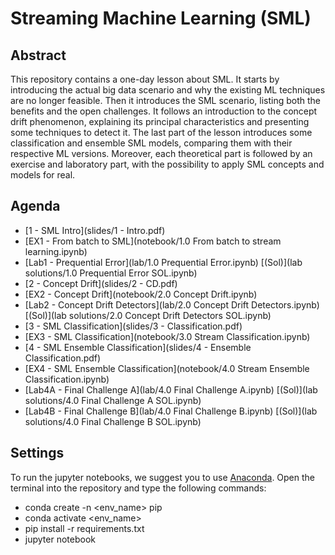 # Streaming Machine Learning (SML)

## Abstract

This repository contains a one-day lesson about SML. It starts by introducing the actual big data scenario and why the existing ML techniques are no longer feasible. Then it introduces the SML scenario, listing both the benefits and the open challenges. It follows an introduction to the concept drift phenomenon, explaining its principal characteristics and presenting some techniques to detect it. The last part of the lesson introduces some classification and ensemble SML models, comparing them with their respective ML versions. Moreover, each theoretical part is followed by an exercise and laboratory part, with the possibility to apply SML concepts and models for real.

## Agenda

- [1 - SML Intro](slides/1 - Intro.pdf)
- [EX1 - From batch to SML](notebook/1.0 From batch to stream learning.ipynb)
- [Lab1 - Prequential Error](lab/1.0 Prequential Error.ipynb) [(Sol)](lab solutions/1.0 Prequential Error SOL.ipynb)
- [2 - Concept Drift](slides/2 - CD.pdf)
- [EX2 - Concept Drift](notebook/2.0 Concept Drift.ipynb)
- [Lab2 - Concept Drift Detectors](lab/2.0 Concept Drift Detectors.ipynb) [(Sol)](lab solutions/2.0 Concept Drift Detectors SOL.ipynb)
- [3 - SML Classification](slides/3 - Classification.pdf)
- [EX3 - SML Classification](notebook/3.0 Stream Classification.ipynb)
- [4 - SML Ensemble Classification](slides/4 - Ensemble Classification.pdf)
- [EX4 - SML Ensemble Classification](notebook/4.0 Stream Ensemble Classification.ipynb)
- [Lab4A - Final Challenge A](lab/4.0 Final Challenge A.ipynb) [(Sol)](lab solutions/4.0 Final Challenge A SOL.ipynb)
- [Lab4B - Final Challenge B](lab/4.0 Final Challenge B.ipynb) [(Sol)](lab solutions/4.0 Final Challenge B SOL.ipynb)

## Settings

To run the jupyter notebooks, we suggest you to use [Anaconda](https://www.anaconda.com/). Open the terminal into the repository and type the following commands:

- conda create -n <env_name> pip
- conda activate <env_name>
- pip install -r requirements.txt
- jupyter notebook
